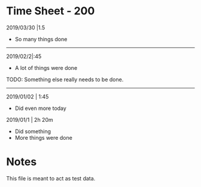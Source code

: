 # Time Sheet - 200

2019/03/30  |1.5

- So many things done

---

2019/02/2|:45

- A lot of things were done

TODO: Something else really needs to be done.

---

2019/01/02 | 1:45

- Did even more today

2019/01/1      |                2h 20m

- Did something
- More things were done

# Notes

This file is meant to act as test data.
